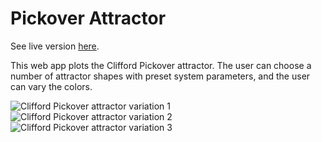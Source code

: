# Pickover Attractor

See live version [here](https://library.fridoverweij.com/codelab/pickover_attractor/index.html).

This web app plots the Clifford Pickover attractor. The user can choose a number of attractor shapes with preset system parameters,
and the user can vary the colors.


![Clifford Pickover attractor variation 1](https://github.com/FridoVerweij/PickoverAttractor/assets/148793364/968d38b7-b879-4269-a814-88f25b415767)
![Clifford Pickover attractor variation 2](https://github.com/FridoVerweij/PickoverAttractor/assets/148793364/76147698-7336-456f-b6f4-489f8ef75aab)
![Clifford Pickover attractor variation 3](https://github.com/FridoVerweij/PickoverAttractor/assets/148793364/2745c37c-fe22-4192-8c05-5fcbd6d305d8)
